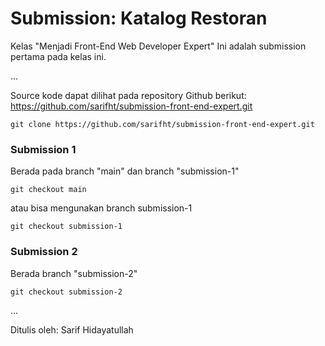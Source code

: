 # Submission: Katalog Restoran

Kelas "Menjadi Front-End Web Developer Expert"
Ini adalah submission pertama pada kelas ini.

...


Source kode dapat dilihat pada repository Github berikut:
https://github.com/sarifht/submission-front-end-expert.git

```
git clone https://github.com/sarifht/submission-front-end-expert.git
```

### Submission 1

Berada pada branch "main" dan branch "submission-1"

```
git checkout main
```

atau bisa mengunakan branch submission-1

```
git checkout submission-1
```

### Submission 2

Berada branch "submission-2"

```
git checkout submission-2
```

...

Ditulis oleh: Sarif Hidayatullah
